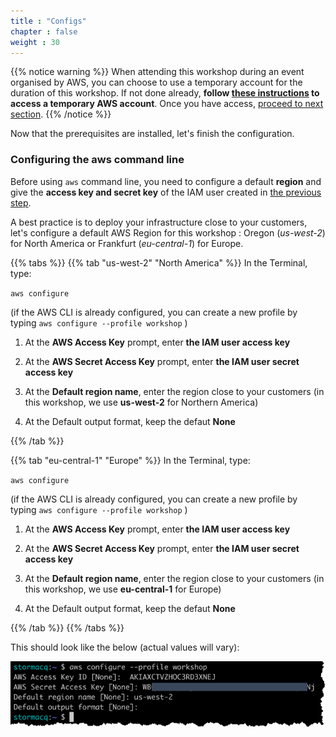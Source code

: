 ```yaml
---
title : "Configs"
chapter : false
weight : 30
---
```


{{% notice warning %}}
When attending this workshop during an event organised by AWS, you can choose to use a temporary account for the duration of this workshop.  If not done already, **follow [these instructions](05_event_engine.html) to access a temporary AWS account**.  Once you have access, [proceed to next section](/20_getting_started.html).
{{% /notice %}}

Now that the prerequisites are installed, let's finish the configuration.

### Configuring the aws command line

Before using `aws` command line, you need to configure a default **region** and give the **access key and secret key** of the IAM user created in [the previous step](http://localhost:1313/10_prerequisites/10_account.html).

A best practice is to deploy your infrastructure close to your customers, let's configure a default AWS Region for this workshop : Oregon (*us-west-2*) for North America or Frankfurt (*eu-central-1*) for Europe.

{{% tabs %}}
{{% tab "us-west-2" "North America" %}}
In the Terminal, type:

`aws configure`

(if the AWS CLI is already configured, you can create a new profile by typing `aws configure --profile workshop` )

1. At the **AWS Access Key** prompt, enter **the IAM user access key**

1. At the **AWS Secret Access Key** prompt, enter **the IAM user secret access key**

1. At the **Default region name**, enter the region close to your customers (in this workshop, we use **us-west-2** for Northern America)

1. At the Default output format, keep the defaut **None**

{{% /tab %}}

{{% tab  "eu-central-1"  "Europe" %}}
In the Terminal, type:

`aws configure`

(if the AWS CLI is already configured, you can create a new profile by typing `aws configure --profile workshop` )

1. At the **AWS Access Key** prompt, enter **the IAM user access key**

1. At the **AWS Secret Access Key** prompt, enter **the IAM user secret access key**

1. At the **Default region name**, enter the region close to your customers (in this workshop, we use **eu-central-1** for Europe)

1. At the Default output format, keep the defaut **None**

{{% /tab %}}
{{% /tabs %}}

This should look like the below (actual values will vary):

![aws configure](/static/images/10-30-aws-config.png)